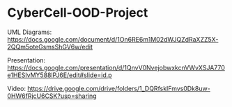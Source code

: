 # CyberCell-OOD-Project
 
UML Diagrams: https://docs.google.com/document/d/1On6RE6m1M02dWJQZdRaXZZ5X-2QQm5oteGsmsShGV6w/edit

Presentation: https://docs.google.com/presentation/d/1QnvV0NvejobwxkcnVWvXSJA770e1HESIvMY588lPJ6E/edit#slide=id.p

Video: https://drive.google.com/drive/folders/1_DQRfskIFmvs0Dk8uw-0HW6fRjcU6CSK?usp=sharing
